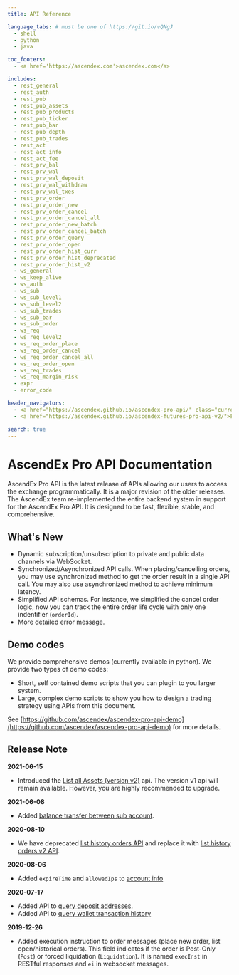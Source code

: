 ```yaml
---
title: API Reference

language_tabs: # must be one of https://git.io/vQNgJ
  - shell
  - python
  - java

toc_footers:
  - <a href='https://ascendex.com'>ascendex.com</a>

includes:
  - rest_general
  - rest_auth
  - rest_pub
  - rest_pub_assets
  - rest_pub_products
  - rest_pub_ticker
  - rest_pub_bar
  - rest_pub_depth
  - rest_pub_trades
  - rest_act
  - rest_act_info
  - rest_act_fee
  - rest_prv_bal
  - rest_prv_wal
  - rest_prv_wal_deposit
  - rest_prv_wal_withdraw
  - rest_prv_wal_txes
  - rest_prv_order
  - rest_prv_order_new
  - rest_prv_order_cancel
  - rest_prv_order_cancel_all
  - rest_prv_order_new_batch
  - rest_prv_order_cancel_batch
  - rest_prv_order_query
  - rest_prv_order_open
  - rest_prv_order_hist_curr
  - rest_prv_order_hist_deprecated
  - rest_prv_order_hist_v2
  - ws_general
  - ws_keep_alive
  - ws_auth
  - ws_sub
  - ws_sub_level1
  - ws_sub_level2
  - ws_sub_trades
  - ws_sub_bar
  - ws_sub_order
  - ws_req
  - ws_req_level2
  - ws_req_order_place
  - ws_req_order_cancel
  - ws_req_order_cancel_all
  - ws_req_order_open
  - ws_req_trades
  - ws_req_margin_risk
  - expr
  - error_code

header_navigators:
  - <a href="https://ascendex.github.io/ascendex-pro-api/" class="current">Cash/Margin APIs</a>
  - <a href="https://ascendex.github.io/ascendex-futures-pro-api-v2/">Futures APIs</a>

search: true
---
```



# AscendEx Pro API Documentation

AscendEx Pro API is the latest release of APIs allowing our users to access the exchange programmatically. It is a major revision 
of the older releases. The AscendEx team re-implemented the entire backend system in support for the AscendEx Pro API. It is designed
to be fast, flexible, stable, and comprehensive. 

## What's New

* Dynamic subscription/unsubscription to private and public data channels via WebSocket. 
* Synchronized/Asynchronized API calls. When placing/cancelling orders, you may use synchronized method 
  to get the order result in a single API call. You may also use asynchronized method to achieve minimum latency. 
* Simplified API schemas. For instance, we simplified the cancel order logic, now you can track the entire order
  life cycle with only one indentifier (`orderId`). 
* More detailed error message.

## Demo codes

We provide comprehensive demos (currently available in python). We provide two types of demo codes:

* Short, self contained demo scripts that you can plugin to you larger system. 
* Large, complex demo scripts to show you how to design a trading strategy using APIs from this document.

See [https://github.com/ascendex/ascendex-pro-api-demo](https://github.com/ascendex/ascendex-pro-api-demo) for more details.


## Release Note

**2021-06-15**

* Introduced the [List all Assets (version v2)](#list-all-assets) api. The version v1 api will remain available. However, you are highly recommended to upgrade. 

**2021-06-08**

* Added [balance transfer between sub account](#balance-transfer-for-subaccount). 

**2020-08-10**

* We have deprecated [list history orders API](#list-history-orders-deprecated) and replace it with [list history orders v2 API](#list-history-orders-v2). 

**2020-08-06**

* Added `expireTime` and `allowedIps` to [account info](#account-info)

**2020-07-17**

* Added API to [query deposit addresses](#query-deposit-addresses).
* Added API to [query wallet transaction history](#query-wallet-transaction-history)

**2019-12-26**

* Added execution instruction to order messages (place new order, list open/historical orders). This field indicates if the order is Post-Only (`Post`) or forced liquidation (`Liquidation`). It is named `execInst` 
  in RESTful responses and `ei` in websocket messages. 

